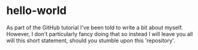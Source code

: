 # hello-world

As part of the GitHub tutorial I've been told to write a bit about myself. However, I don't particularly fancy doing that so instead I will leave you all will this short statement, should you stumble upon this 'repository'.
